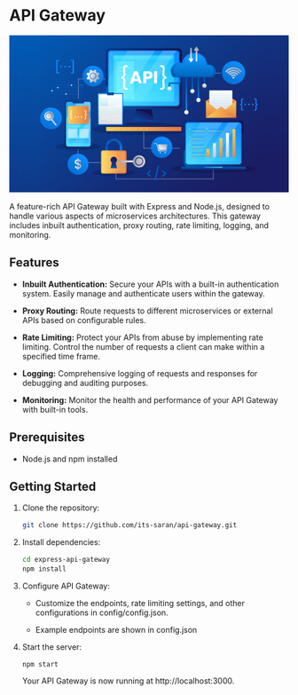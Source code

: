 # API Gateway

![Project Cover](/images/api_gateway.jpg)

A feature-rich API Gateway built with Express and Node.js, designed to handle various aspects of microservices architectures. This gateway includes inbuilt authentication, proxy routing, rate limiting, logging, and monitoring.

## Features

- **Inbuilt Authentication:** Secure your APIs with a built-in authentication system. Easily manage and authenticate users within the gateway.

- **Proxy Routing:** Route requests to different microservices or external APIs based on configurable rules.

- **Rate Limiting:** Protect your APIs from abuse by implementing rate limiting. Control the number of requests a client can make within a specified time frame.

- **Logging:** Comprehensive logging of requests and responses for debugging and auditing purposes.

- **Monitoring:** Monitor the health and performance of your API Gateway with built-in tools.

## Prerequisites

- Node.js and npm installed

## Getting Started

1. Clone the repository:

   ```bash
   git clone https://github.com/its-saran/api-gateway.git

2. Install dependencies:

    ```bash
    cd express-api-gateway
    npm install

3. Configure API Gateway:

    - Customize the endpoints, rate limiting settings, and other configurations in config/config.json.

    - Example endpoints are shown in config.json

4. Start the server:

    ```bash=
    npm start
    ```
    Your API Gateway is now running at http://localhost:3000.


